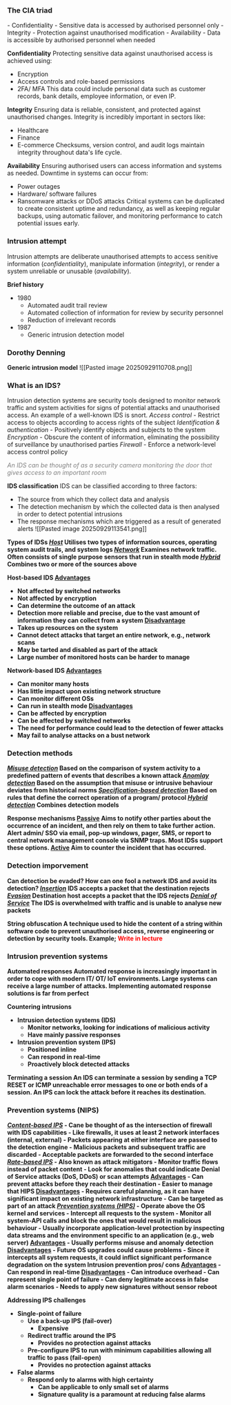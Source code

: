 <h3>The CIA triad</h3>
- Confidentiality
	- Sensitive data is accessed by authorised personnel only
- Integrity
	- Protection against unauthorised modification
- Availability
	- Data is accessible by authorised personnel when needed

<b>Confidentiality</b>
Protecting sensitive data against unauthorised access is achieved using:
- Encryption
- Access controls and role-based permissions
- 2FA/ MFA
This data could include personal data such as customer records, bank details, employee information, or even IP. 

<b>Integrity</b>
Ensuring data is reliable, consistent, and protected against unauthorised changes. Integrity is incredibly important in sectors like:
- Healthcare
- Finance
- E-commerce
Checksums, version control, and audit logs maintain integrity throughout data's life cycle.

<b>Availability</b>
Ensuring authorised users can access information and systems as needed. Downtime in systems can occur from:
- Power outages
- Hardware/ software failures
- Ransomware attacks or DDoS attacks
Critical systems can be duplicated to create consistent uptime and redundancy, as well as keeping regular backups, using automatic failover, and monitoring performance to catch potential issues early.

<h3>Intrusion attempt</h3>
Intrusion attempts are deliberate unauthorised attempts to access senitive information (<i>confidentiality</i>), manipulate information (<i>integrity</i>), or render a system unreliable or unusable (<i>availability</i>).

<b>Brief history</b>
- 1980
	- Automated audit trail review
	- Automated collection of information for review by security personnel
	- Reduction of irrelevant records
- 1987
	- Generic intrusion detection model 
<h3>Dorothy Denning</h3>
<b>Generic intrusion model</b>
![[Pasted image 20250929110708.png]]
<h3>What is an IDS?</h3>
Intrusion detection systems are security tools designed to monitor network traffic and system activities for signs of potential attacks and unauthorised access. An example of a well-known IDS is snort.
<i>Access control</i> - Restrict access to objects according to access rights of the subject
<i>Identification & authentication</i> - Positively identify objects and subjects to the system
<i>Encryption</i> - Obscure the content of information, eliminating the possibility of surveillance by unauthorised parties
<i>Firewall</i> - Enforce a network-level access control policy

<i><font color="grey">An IDS can be thought of as a security camera monitoring the door that gives access to an important room</i></font>

<b>IDS classification</b>
IDS can be classified according to three factors:
- The source from which they collect data and analysis
- The detection mechanism by which the collected data is then analysed in order to detect potential intrusions
- The response mechanisms which are triggered as a result of generated alerts
![[Pasted image 20250929113541.png]]

<b>Types of IDSs</i>
<b><i><u>Host</b></i></u>
Utilises two types of information sources, operating system audit trails, and system logs
<b><i><u>Network</b></i></u>
Examines network traffic. Often consists of single purpose sensors that run in stealth mode
<b><i><u>Hybrid</b></i></u>
Combines two or more of the sources above

<b>Host-based IDS</b>
<u>Advantages</u>
- Not affected by switched networks
- Not affected by encryption
- Can determine the outcome of an attack
- Detection more reliable and precise, due to the vast amount of information they can collect from a system
<u>Disadvantage</u>
- Takes up resources on the system
- Cannot detect attacks that target an entire network, e.g., network scans
- May be tarted and disabled as part of the attack
- Large number of monitored hosts can be harder to manage

<b>Network-based IDS</b>
<u>Advantages</u>
- Can monitor many hosts
- Has little impact upon existing network structure
- Can monitor different OSs
- Can run in stealth mode
<u>Disadvantages</u>
- Can be affected by encryption
- Can be affected by switched networks
- The need for performance could lead to the detection of fewer attacks
- May fail to analyse attacks on a bust network

<h3>Detection methods</h3>
<b><i><u>Misuse detection</b></i></u>
Based on the comparison of system activity to a predefined pattern of events that describes a known attack
<b><i><u>Anomlay detection</b></i></u>
Based on the assumption that misuse or intrusive behaviour deviates from historical norms
<b><i><u>Specification-based detection</b></i></u>
Based on rules that define the correct operation of a program/ protocol
<b><i><u>Hybrid detection</b></i></u>
Combines detection models

<b>Response mechanisms</b>
<u>Passive</u>
Aims to notify other parties about the occurrence of an incident, and then rely on them to take further action. Alert admin/ SSO via email, pop-up windows, pager, SMS, or report to central network management console via SNMP traps. Most IDSs support these options.
<u>Active</u>
Aim to counter the incident that has occurred.
<h3>Detection imporvement</h3>
<b>Can detection be evaded?</b>
How can one fool a network IDS and avoid its detection?
<b><i><u>Insertion</b></i></u> 
IDS accepts a packet that the destination rejects
<b><i><u>Evasion</b></i></u>
Destination host accepts a packet that the IDS rejects
<b><i><u>Denial of Service</b></i></u>
The IDS is overwhelmed with traffic and is unable to analyse new packets

<b>String obfuscation</b>
A technique used to hide the content of a string within software code to prevent unauthorised access, reverse engineering or detection by security tools.
Example;
<font color="red">Write in lecture</font>

<h3>Intrusion prevention systems</h3>
<b>Automated responses</b>
Automated response is increasingly important in order to cope with modern IT/ OT/ IoT environments. Large systems can receive a large number of attacks. Implementing automated response solutions is far from perfect

<b>Countering intrusions</b>
- Intrusion detection systems (IDS)
	- Monitor networks, looking for indications of malicious activity
	- Have mainly passive responses
- Intrusion prevention system (IPS)
	- Positioned inline
	- Can respond in real-time
	- Proactively block detected attacks

<b>Terminating a session</b>
An IDS can terminate a session by sending a TCP RESET or ICMP unreachable error messages to one or both ends of a session. An IPS can lock the attack before it reaches its destination.

<h3>Prevention systems (NIPS)</h3>
<b><i><u>Content-based IPS</b></i></u>
- Cane be thought of as the intersection of firewall with IDS capabilities
- Like firewalls, it uses at least 2 network interfaces (internal, external)
	- Packets appearing at either interface are passed to the detection engine
	- Malicious packets and subsequent traffic are discarded
	- Acceptable packets are forwarded to the second interface
<b><i><u>Rate-based IPS</b></i></u>
- Also known as attack mitigators
- Monitor traffic flows instead of packet content
- Look for anomalies that could indicate Denial of Service attacks (DoS, DDoS) or scan attempts
<u>Advantages</u>
- Can prevent attacks before they reach their destination
- Easier to manage that HIPS
<u>Disadvantages</u>
- Requires careful planning, as it can have significant impact on existing network infrastructure
- Can be targeted as part of an attack
<b><i><u>Prevention systems (HIPS)</b></i></u>
- Operate above the OS kernel and services
- Intercept all requests to the system
- Monitor all system-API calls and block the ones that would result in malicious behaviour
- Usually incorporate application-level protection by inspecting data streams and the environment specific to an application (e.g., web server)
<u>Advantages</u>
- Usually performs misuse and anomaly detection
<u>Disadvantages</u>
- Future OS upgrades could cause problems
- Since it intercepts all system requests, it could inflict significant performance degradation on the system
<b>Intrusion prevention pros/ cons</b>
<u>Advantages</u>
- Can respond in real-time
<u>Disadvantages</u>
- Can introduce overhead
- Can represent single point of failure
- Can deny legitimate access in false alarm scenarios
- Needs to apply new signatures without sensor reboot

<b>Addressing IPS challenges</b>
- Single-point of failure
	- Use a back-up IPS (fail-over)
		- Expensive
	- Redirect traffic around the IPS
		- Provides no protection against attacks
	- Pre-configure IPS to run with minimum capabilities allowing all traffic to pass (fail-open)
		- Provides no protection against attacks
- False alarms
	- Respond only to alarms with high certainty
		- Can be applicable to only small set of alarms
		- Signature quality is a paramount at reducing false alarms







